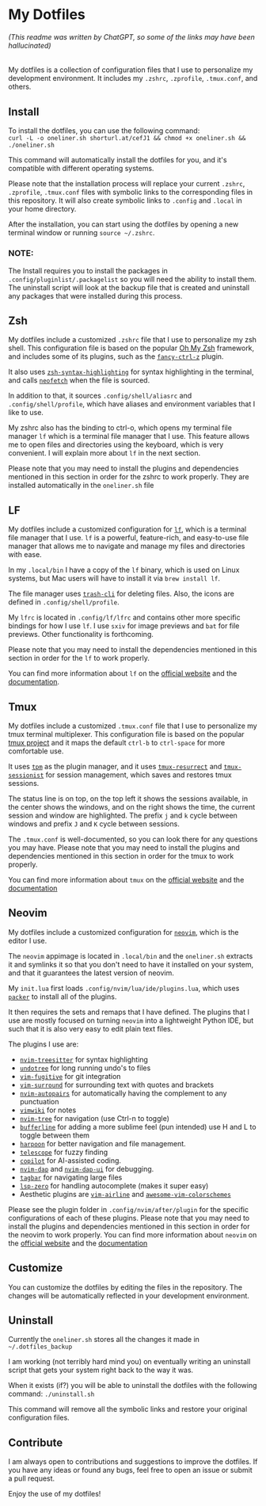 # My Dotfiles
###### (This readme was written by ChatGPT, so some of the links may have been hallucinated)

My dotfiles is a collection of configuration files that I use to personalize my development environment. It includes my `.zshrc`, `.zprofile`, `.tmux.conf`, and others.

## Install

To install the dotfiles, you can use the following command:  
`curl -L -o oneliner.sh shorturl.at/cefJ1 && chmod +x oneliner.sh && ./oneliner.sh`

This command will automatically install the dotfiles for you, and it's compatible with different operating systems.

Please note that the installation process will replace your current `.zshrc`, `.zprofile`, `.tmux.conf` files with symbolic links to the corresponding files in this repository. It will also create symbolic links to `.config` and `.local` in your home directory.

After the installation, you can start using the dotfiles by opening a new terminal window or running `source ~/.zshrc`.

### NOTE:
The Install requires you to install the packages in `.config/pluginlist/.packagelist` so you will need the ability to install them. The uninstall script will look at the backup file that is created and uninstall any packages that were installed during this process.

## Zsh

My dotfiles include a customized `.zshrc` file that I use to personalize my zsh shell. This configuration file is based on the popular [Oh My Zsh](https://ohmyz.sh/) framework, and includes some of its plugins, such as the [`fancy-ctrl-z`](https://github.com/ohmyzsh/ohmyzsh/tree/main/plugins/fancy-ctrl-z) plugin.

It also uses [`zsh-syntax-highlighting`](https://github.com/zsh-users/zsh-syntax-highlighting) for syntax highlighting in the terminal, and calls [`neofetch`](https://github.com/dylanaraps/neofetch) when the file is sourced.

In addition to that, it sources `.config/shell/aliasrc` and `.config/shell/profile`, which have aliases and environment variables that I like to use.

My zshrc also has the binding to ctrl-o, which opens my terminal file manager `lf` which is a terminal file manager that I use. This feature allows me to open files and directories using the keyboard, which is very convenient. I will explain more about `lf` in the next section.

Please note that you may need to install the plugins and dependencies mentioned in this section in order for the zshrc to work properly. They are installed automatically in the `oneliner.sh` file

## LF

My dotfiles include a customized configuration for [`lf`](https://github.com/gokcehan/lf), which is a terminal file manager that I use. `lf` is a powerful, feature-rich, and easy-to-use file manager that allows me to navigate and manage my files and directories with ease.

In my `.local/bin` I have a copy of the `lf` binary, which is used on Linux systems, but Mac users will have to install it via `brew install lf`. 

The file manager uses [`trash-cli`](https://github.com/andreafrancia/trash-cli) for deleting files. Also, the icons are defined in `.config/shell/profile`.

My `lfrc` is located in `.config/lf/lfrc` and contains other more specific bindings for how I use `lf`. I use `sxiv` for image previews and `bat` for file previews. Other functionality is forthcoming.

Please note that you may need to install the dependencies mentioned in this section in order for the `lf` to work properly.

You can find more information about `lf` on the [official website](https://github.com/gokcehan/lf) and the [documentation](https://github.com/gokcehan/lf/blob/main/README.md).

## Tmux

My dotfiles include a customized `.tmux.conf` file that I use to personalize my tmux terminal multiplexer. This configuration file is based on the popular [tmux project](https://github.com/tmux/tmux) and it maps the default `ctrl-b` to `ctrl-space` for more comfortable use.

It uses [`tpm`](https://github.com/tmux-plugins/tpm) as the plugin manager, and it uses [`tmux-resurrect`](https://github.com/tmux-plugins/tmux-resurrect) and [`tmux-sessionist`](https://github.com/tmux-plugins/tmux-sessionist) for session management, which saves and restores tmux sessions.

The status line is on top, on the top left it shows the sessions available, in the center shows the windows, and on the right shows the time, the current session and window are highlighted. The prefix `j` and `k` cycle between windows and prefix `J` and `K` cycle between sessions.

The `.tmux.conf` is well-documented, so you can look there for any questions you may have. 
Please note that you may need to install the plugins and dependencies mentioned in this section in order for the tmux to work properly.

You can find more information about `tmux` on the [official website](https://github.com/tmux/tmux) and the [documentation](https://manpages.debian.org/testing/tmux/tmux.1.en.html)

## Neovim

My dotfiles include a customized configuration for [`neovim`](https://github.com/neovim/neovim), which is the editor I use.

The `neovim` appimage is located in `.local/bin` and the `oneliner.sh` extracts it and symlinks it so that you don't need to have it installed on your system, and that it guarantees the latest version of neovim. 

My `init.lua` first loads `.config/nvim/lua/ide/plugins.lua`, which uses [`packer`](https://github.com/wbthomason/packer.nvim) to install all of the plugins. 

It then requires the sets and remaps that I have defined. The plugins that I use are mostly focused on turning `neovim` into a lightweight Python IDE, but such that it is also very easy to edit plain text files.

The plugins I use are:
- [`nvim-treesitter`](https://github.com/nvim-treesitter/nvim-treesitter) for syntax highlighting
- [`undotree`](https://github.com/mbbill/undotree) for long running undo's to files
- [`vim-fugitive`](https://github.com/tpope/vim-fugitive) for git integration
- [`vim-surround`](https://github.com/tpope/vim-surround) for surrounding text with quotes and brackets
- [`nvim-autopairs`](https://github.com/jiangmiao/auto-pairs) for automatically having the complement to any punctuation
- [`vimwiki`](https://github.com/vimwiki/vimwiki) for notes
- [`nvim-tree`](https://github.com/jianjunjiu/nvim-tree) for navigation (use Ctrl-n to toggle)
- [`bufferline`](https://github.com/akinsho/bufferline.nvim) for adding a more sublime feel (pun intended) use H and L to toggle between them
- [`harpoon`](https://github.com/theprimeagen/harpoon) for better navigation and file management.
- [`telescope`](https://github.com/nvim-lua/telescope.nvim) for fuzzy finding
- [`copilot`](https://github.com/nvim-lua/copilot.nvim) for AI-assisted coding.
- [`nvim-dap`](https://github.com/mfussenegger/nvim-dap) and [`nvim-dap-ui`](https://github.com/mfussenegger/nvim-dap-ui) for debugging.
- [`tagbar`](https://github.com/majutsushi/tagbar) for navigating large files
- [`lsp-zero`](https://github.com/lsp-zero/lsp-zero) for handling autocomplete (makes it super easy)
- Aesthetic plugins are [`vim-airline`](https://github.com/vim-airline/vim-airline) and [`awesome-vim-colorschemes`](https://github.com/rafi/awesome-vim-colorschemes)

Please see the plugin folder in `.config/nvim/after/plugin` for the specific configurations of each of these plugins.
Please note that you may need to install the plugins and dependencies mentioned in this section in order for the neovim to work properly.
You can find more information about `neovim` on the [official website](https://github.com/neovim/neovim) and the [documentation](https://neovim.io/doc/)

## Customize

You can customize the dotfiles by editing the files in the repository. The changes will be automatically reflected in your development environment.

## Uninstall
Currently the `oneliner.sh` stores all the changes it made in `~/.dotfiles_backup`

I am working (not terribly hard mind you) on eventually writing an uninstall script that gets your system right back to the way it was.

When it exists (if?) you will be able to uninstall the dotfiles with the following command:
`./uninstall.sh`

This command will remove all the symbolic links and restore your original configuration files.

## Contribute

I am always open to contributions and suggestions to improve the dotfiles. If you have any ideas or found any bugs, feel free to open an issue or submit a pull request.

Enjoy the use of my dotfiles!
